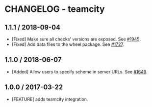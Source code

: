 # CHANGELOG - teamcity

## 1.1.1 / 2018-09-04

* [Fixed] Make sure all checks' versions are exposed. See [#1945](https://github.com/DataDog/integrations-core/pull/1945).
* [Fixed] Add data files to the wheel package. See [#1727](https://github.com/DataDog/integrations-core/pull/1727).

## 1.1.0 / 2018-06-07

* [Added] Allow users to specify scheme in server URLs. See [#1649](https://github.com/DataDog/integrations-core/pull/1649).

## 1.0.0 / 2017-03-22

* [FEATURE] adds teamcity integration.

